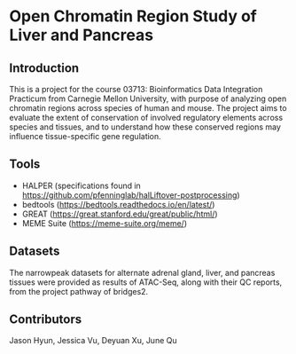 # Open Chromatin Region Study of Liver and Pancreas

## Introduction
This is a project for the course 03713: Bioinformatics Data Integration Practicum from Carnegie Mellon University, with purpose of analyzing open chromatin regions across species of human and mouse. The project aims to evaluate the extent of conservation of involved regulatory elements across species and tissues, and to understand how these conserved regions may influence tissue-specific gene regulation. 

## Tools
- HALPER (specifications found in https://github.com/pfenninglab/halLiftover-postprocessing)
- bedtools (https://bedtools.readthedocs.io/en/latest/)
- GREAT (https://great.stanford.edu/great/public/html/)
- MEME Suite (https://meme-suite.org/meme/)

## Datasets
The narrowpeak datasets for alternate adrenal gland, liver, and pancreas tissues were provided as results of ATAC-Seq, along with their QC reports, from the project pathway of bridges2.

## Contributors
Jason Hyun, Jessica Vu, Deyuan Xu, June Qu
